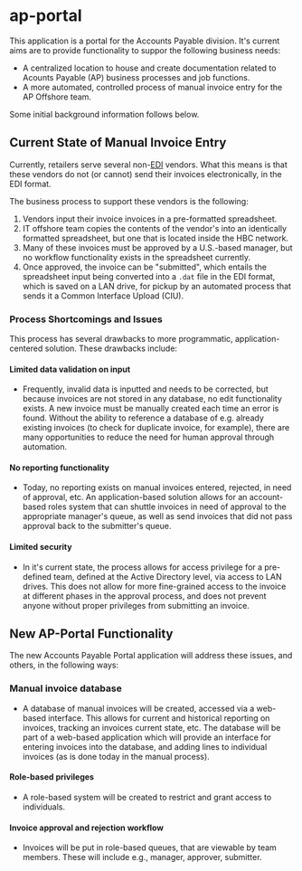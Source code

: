 ap-portal
=========

This application is a portal for the Accounts Payable division. It's current aims are to provide functionality to suppor the following business needs:

 - A centralized location to house and create documentation related to Acounts Payable (AP) business processes and job functions.
 - A more automated, controlled process of manual invoice entry for the AP Offshore team.

Some initial background information follows below.

## Current State of Manual Invoice Entry
Currently, retailers serve several non-[EDI](https://en.wikipedia.org/wiki/Electronic_data_interchange) vendors. What this means is that these vendors do not (or cannot) send their invoices electronically, in the EDI format.

The business process to support these vendors is the following:
1. Vendors input their invoice invoices in a pre-formatted spreadsheet.
2. IT offshore team copies the contents of the vendor's into an identically formatted spreadsheet, but one that is located inside the HBC network.
3. Many of these invoices must be approved by a U.S.-based manager, but no workflow functionality exists in the spreadsheet currently.
4. Once approved, the invoice can be "submitted", which entails the spreadsheet input being converted into a `.dat` file in the EDI format, which is saved on a LAN drive, for pickup by an automated process that sends it a Common Interface Upload (CIU).

### Process Shortcomings and Issues
This process has several drawbacks to more programmatic, application-centered solution. These drawbacks include:

#### Limited data validation on input
- Frequently, invalid data is inputted and needs to be corrected, but because invoices are not stored in any database, no edit functionality exists. A new invoice must be manually created each time an error is found. Without the ability to reference a database of e.g. already existing invoices (to check for duplicate invoice, for example), there are many opportunities to reduce the need for human approval through automation.

#### No reporting functionality
 - Today, no reporting exists on manual invoices entered, rejected, in need of approval, etc. An application-based solution allows for an account-based roles system that can shuttle invoices in need of approval to the appropriate manager's queue, as well as send invoices that did not pass approval back to the submitter's queue.

#### Limited security
 - In it's current state, the process allows for access privilege for a pre-defined team, defined at the Active Directory level, via access to LAN drives. This does not allow for more fine-grained access to the invoice at different phases in the approval process, and does not prevent anyone without proper privileges from submitting an invoice.

## New AP-Portal Functionality
The new Accounts Payable Portal application will address these issues, and others, in the following ways:

### Manual invoice database
- A database of manual invoices will be created, accessed via a web-based interface. This allows for current and historical reporting on invoices, tracking an invoices current state, etc. The database will be part of a web-based application which will provide an interface for entering invoices into the database, and adding lines to individual invoices (as is done today in the manual process).

#### Role-based privileges
- A role-based system will be created to restrict and grant access to  individuals.

#### Invoice approval and rejection workflow
- Invoices will be put in role-based queues, that are viewable by team members. These will include e.g., manager, approver, submitter.
